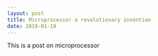 ```yaml
---
layout: post
title: Microprocessor a revolutionary invention
date: 2019-01-19
---
```

This is a post on microprocessor
